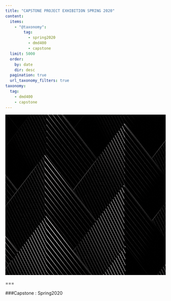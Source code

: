 ```yaml
---
title: "CAPSTONE PROJECT EXHIBITION SPRING 2020"
content:
  items:
    - "@taxonomy":
        tag:
          - spring2020
          - dmd400
          - capstone
  limit: 5000
  order:
    by: date
    dir: desc
  pagination: true
  url_taxonomy_filters: true
taxonomy:
  tag:
    - dmd400
    - capstone
---
```


![dmd400-sp20-exhibition](../../exhibitionimages/CAPSTONESPRING2020.png?cropResize=300,300 "dmd400-sp20-exhibition")

===

###Capstone : Spring2020

